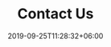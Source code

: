 ---
title: "Contact Us"
date: 2019-09-25T11:28:32+06:00
draft: false
description : "this is a meta description"
bgImage: "images/banner/banner-top-4.jpeg"
---
